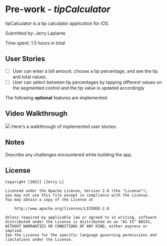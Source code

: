 # Pre-work - *tipCalculator*

tipCalculator is a tip calculator application for iOS.

Submitted by: Jerry Laplante

Time spent: 1.5 hours in total

## User Stories


* [ ] User can enter a bill amount, choose a tip percentage, and see the tip and total values.
* [ ] User can select between tip percentages by tapping different values on the segmented control and the tip value is updated accordingly

The following **optional** features are implemented:



## Video Walkthrough

![](https://i.imgur.com/ZBUIVrz.gif)
Here's a walkthrough of implemented user stories:


## Notes

Describe any challenges encountered while building the app.

## License

    Copyright [2021] [Jerry L]

    Licensed under the Apache License, Version 2.0 (the "License");
    you may not use this file except in compliance with the License.
    You may obtain a copy of the License at

        http://www.apache.org/licenses/LICENSE-2.0

    Unless required by applicable law or agreed to in writing, software
    distributed under the License is distributed on an "AS IS" BASIS,
    WITHOUT WARRANTIES OR CONDITIONS OF ANY KIND, either express or implied.
    See the License for the specific language governing permissions and
    limitations under the License.

